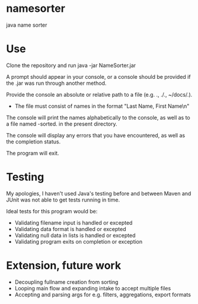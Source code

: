 # namesorter
java name sorter

# Use
Clone the repository and run java -jar NameSorter.jar

A prompt should appear in your console, or a console should be provided if the .jar was run through another method.

Provide the console an absolute or relative path to a file (e.g. <filename>.<extension>, ./<filename>.<extension>, ~/docs/<filename>.<extension>).
- The file must consist of names in the format "Last Name, First Name\n"

The console will print the names alphabetically to the console, as well as to a file named <filename>-sorted.<extension> in the present directory.

The console will display any errors that you have encountered, as well as the completion status.

The program will exit. 

# Testing
My apologies, I haven't used Java's testing before and between Maven and JUnit was not able to get tests running in time.

Ideal tests for this program would be:
- Validating filename input is handled or excepted
- Validating data format is handled or excepted
- Validating null data in lists is handled or excepted
- Validating program exits on completion or exception

# Extension, future work
- Decoupling fullname creation from sorting
- Looping main flow and expanding intake to accept multiple files
- Accepting and parsing args for e.g. filters, aggregations, export formats